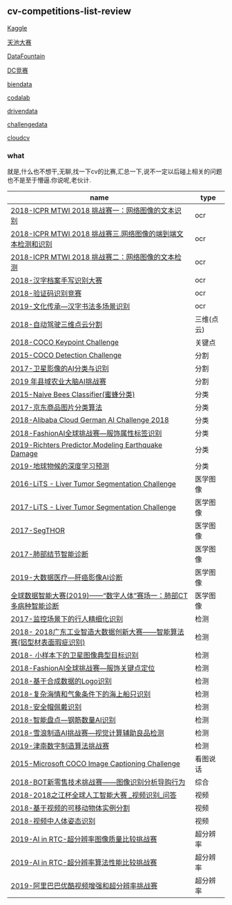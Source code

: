 ## cv-competitions-list-review

[Kaggle](https://www.kaggle.com/)

[天池大赛](https://tianchi.aliyun.com/competition/gameList/activeList)

[DataFountain](https://www.datafountain.cn/)

[DC竞赛](https://www.dcjingsai.com/)

[biendata](https://biendata.com/)

[codalab](https://competitions.codalab.org/)

[drivendata](https://www.drivendata.org/competitions/)

[challengedata](https://challengedata.ens.fr/challenges)

[cloudcv](https://evalai.cloudcv.org/)

### what

就是,什么也不想干,无聊,找一下cv的比赛,汇总一下,说不一定以后碰上相关的问题也不是至于懵逼.你说呢,老伙计.


name|type
---|---
[2018-ICPR MTWI 2018 挑战赛一：网络图像的文本识别](ocr/2018-ICPR%20MTWI%202018%20挑战赛一：网络图像的文本识别.md)  |  ocr
[2018-ICPR MTWI 2018 挑战赛三.网络图像的端到端文本检测和识别](ocr/2018-ICPR%20MTWI%202018%20挑战赛三.网络图像的端到端文本检测和识别.md)  |  ocr
[2018-ICPR MTWI 2018 挑战赛二：网络图像的文本检测](ocr/2018-ICPR%20MTWI%202018%20挑战赛二：网络图像的文本检测.md)  |  ocr
[2018-汉字档案手写识别大赛](ocr/2018-汉字档案手写识别大赛.md)  |  ocr
[2018-验证码识别竞赛](ocr/2018-验证码识别竞赛.md)  |  ocr
[2019-文化传承—汉字书法多场景识别](ocr/2019-文化传承—汉字书法多场景识别.md)  |  ocr
[2018-自动驾驶三维点云分割](三维(点云)/2018-自动驾驶三维点云分割.md)  |  三维(点云)
[2018-COCO Keypoint Challenge](关键点/2018-COCO%20Keypoint%20Challenge.md)  |  关键点
[2015-COCO Detection Challenge](分割/2015-COCO%20Detection%20Challenge.md)  |  分割
[2017-卫星影像的AI分类与识别](分割/2017-卫星影像的AI分类与识别.md)  |  分割
[2019 年县域农业大脑AI挑战赛](分割/2019%20年县域农业大脑AI挑战赛.md)  |  分割
[2015-Naive Bees Classifier(蜜蜂分类)](分类/2015-Naive%20Bees%20Classifier(蜜蜂分类).md)  |  分类
[2017-京东商品图片分类算法](分类/2017-京东商品图片分类算法.md)  |  分类
[2018-Alibaba Cloud German AI Challenge 2018](分类/2018-Alibaba%20Cloud%20German%20AI%20Challenge%202018.md)  |  分类
[2018-FashionAI全球挑战赛—服饰属性标签识别](分类/2018-FashionAI全球挑战赛—服饰属性标签识别.md)  |  分类
[2019-Richters Predictor.Modeling Earthquake Damage](分类/2019-Richters%20Predictor.Modeling%20Earthquake%20Damage.md)  |  分类
[2019-地球物候的深度学习预测](分类/2019-地球物候的深度学习预测.md)  |  分类
[2016-LiTS - Liver Tumor Segmentation Challenge](医学图像/2016-LiTS%20-%20Liver%20Tumor%20Segmentation%20Challenge.md)  |  医学图像
[2017-LiTS - Liver Tumor Segmentation Challenge](医学图像/2017-LiTS%20-%20Liver%20Tumor%20Segmentation%20Challenge.md)  |  医学图像
[2017-SegTHOR](医学图像/2017-SegTHOR.md)  |  医学图像
[2017-肺部结节智能诊断](医学图像/2017-肺部结节智能诊断.md)  |  医学图像
[2019-大数据医疗—肝癌影像AI诊断](医学图像/2019-大数据医疗—肝癌影像AI诊断.md)  |  医学图像
[全球数据智能大赛(2019)——“数字人体”赛场一：肺部CT多病种智能诊断](医学图像/全球数据智能大赛(2019)——“数字人体”赛场一：肺部CT多病种智能诊断.md)  |  医学图像
[2017-监控场景下的行人精细化识别](检测/2017-监控场景下的行人精细化识别.md)  |  检测
[2018- 2018广东工业智造大数据创新大赛——智能算法赛(铝型材表面瑕疵识别)](检测/2018-%202018广东工业智造大数据创新大赛——智能算法赛(铝型材表面瑕疵识别).md)  |  检测
[2018- 小样本下的卫星图像典型目标识别](检测/2018-%20小样本下的卫星图像典型目标识别.md)  |  检测
[2018-FashionAI全球挑战赛—服饰关键点定位](检测/2018-FashionAI全球挑战赛—服饰关键点定位.md)  |  检测
[2018-基于合成数据的Logo识别](检测/2018-基于合成数据的Logo识别.md)  |  检测
[2018-复杂海情和气象条件下的海上船只识别](检测/2018-复杂海情和气象条件下的海上船只识别.md)  |  检测
[2018-安全帽佩戴识别](检测/2018-安全帽佩戴识别.md)  |  检测
[2018-智能盘点—钢筋数量AI识别](检测/2018-智能盘点—钢筋数量AI识别.md)  |  检测
[2018-雪浪制造AI挑战赛—视觉计算辅助良品检测](检测/2018-雪浪制造AI挑战赛—视觉计算辅助良品检测.md)  |  检测
[2019-津南数字制造算法挑战赛](检测/2019-津南数字制造算法挑战赛.md)  |  检测
[2015-Microsoft COCO Image Captioning Challenge](看图说话/2015-Microsoft%20COCO%20Image%20Captioning%20Challenge.md)  |  看图说话
[2018-BOT新零售技术挑战赛——图像识别分析导购行为](综合/2018-BOT新零售技术挑战赛——图像识别分析导购行为.md)  |  综合
[2018-2018之江杯全球人工智能大赛 _视频识别_问答](视频/2018-2018之江杯全球人工智能大赛 _视频识别_问答.md)  |  视频
[2018-基于视频的可移动物体实例分割](视频/2018-基于视频的可移动物体实例分割.md)  |  视频
[2018-视频中人体姿态识别](视频/2018-视频中人体姿态识别.md)  |  视频
[2019-AI in RTC-超分辨率图像质量比较挑战赛](超分辨率/2019-AI%20in%20RTC-超分辨率图像质量比较挑战赛.md)  |  超分辨率
[2019-AI in RTC-超分辨率算法性能比较挑战赛](超分辨率/2019-AI%20in%20RTC-超分辨率算法性能比较挑战赛.md)  |  超分辨率
[2019-阿里巴巴优酷视频增强和超分辨率挑战赛](超分辨率/2019-阿里巴巴优酷视频增强和超分辨率挑战赛.md)  |  超分辨率


